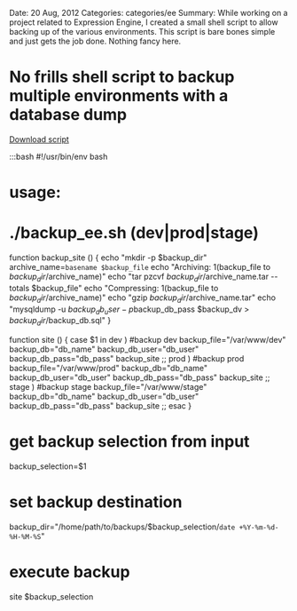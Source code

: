 Date: 20 Aug, 2012
Categories: categories/ee
Summary: While working on a project related to Expression Engine, I created a small shell script to allow backing up of the various environments. This script is bare bones simple and just gets the job done. Nothing fancy here.

# No frills shell script to backup multiple environments with a database dump

<a href="/files/backup_ee.sh">Download script</a>

:::bash
  #!/usr/bin/env bash

  # usage:
  # 
  # ./backup_ee.sh (dev|prod|stage)

  function backup_site () {
  	echo "mkdir -p $backup_dir"
  	archive_name=`basename $backup_file`
  	echo "Archiving: $1 ($backup_file to $backup_dir/$archive_name)"
  	echo "tar pzcvf $backup_dir/$archive_name.tar --totals $backup_file"
  	echo "Compressing: $1 ($backup_file to $backup_dir/$archive_name)"
  	echo "gzip $backup_dir/$archive_name.tar"
  	echo "mysqldump -u $backup_db_user -p$backup_db_pass $backup_dv > $backup_dir/$backup_db.sql"
  }


  function site () {
  	case $1 in
  		dev )
  		#backup dev
  		backup_file="/var/www/dev"
  		backup_db="db_name"
  		backup_db_user="db_user"
  		backup_db_pass="db_pass"
  		backup_site
  			;;
  		prod )
  		#backup prod
  		backup_file="/var/www/prod"
  		backup_db="db_name"
  		backup_db_user="db_user"
  		backup_db_pass="db_pass"
  		backup_site
  			;;
  		stage )
  		#backup stage
  		backup_file="/var/www/stage"
  		backup_db="db_name"
  		backup_db_user="db_user"
  		backup_db_pass="db_pass"
  		backup_site
  			;;
  	esac
  }

  # get backup selection from input
  backup_selection=$1

  # set backup destination
  backup_dir="/home/path/to/backups/$backup_selection/`date +%Y-%m-%d-%H-%M-%S`"

  # execute backup
  site $backup_selection